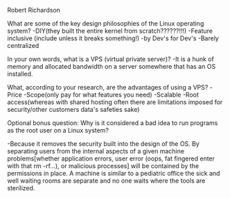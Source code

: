 Robert Richardson

What are some of the key design philosophies of the Linux operating system?
-DIY(they built the entire kernel from scratch??????!!!)
-Feature inclusive (include unless it breaks something!)
-by Dev's for Dev's
-Barely centralized


In your own words, what is a VPS (virtual private server)?
-It is a hunk of memory and allocated bandwidth on a server somewhere that has an OS installed.

What, according to your research, are the advantages of using a VPS?
-Price
-Scope(only pay for what features you need)
-Scalable
-Root access(whereas with shared hosting often there are limitations imposed for security/other customers data's safeties sake)




Optional bonus question: Why is it considered a bad idea to run programs as the root user on a Linux system?

-Because it removes the security built into the design of the OS. By separating users from the internal aspects of a given machine problems[whether application errors, user error (oops, fat fingered enter with that rm -rf...), or malicious processes] will be contained by the permissions in place. A machine is similar to a pediatric office the sick and well waiting rooms are separate and no one waits where the tools are sterilized.